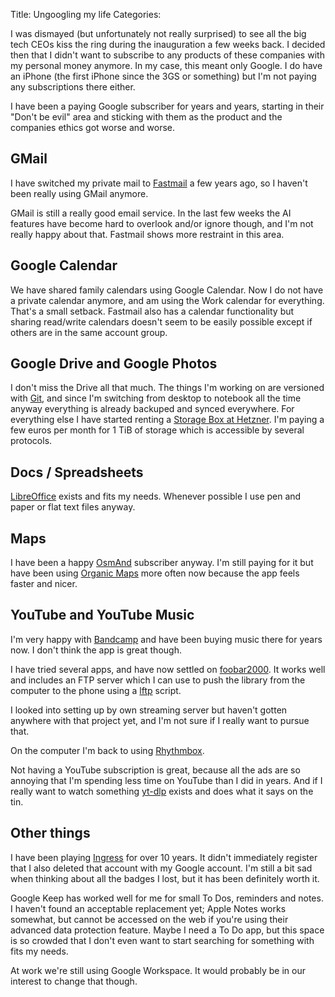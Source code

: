 Title: Ungoogling my life
Categories:


I was dismayed (but unfortunately not really surprised) to see all the big tech
CEOs kiss the ring during the inauguration a few weeks back. I decided then
that I didn't want to subscribe to any products of these companies with my
personal money anymore. In my case, this meant only Google. I do have an iPhone
(the first iPhone since the 3GS or something) but I'm not paying any
subscriptions there either.

I have been a paying Google subscriber for years and years, starting in their
"Don't be evil" area and sticking with them as the product and the companies
ethics got worse and worse.


## GMail

I have switched my private mail to [Fastmail](https://www.fastmail.com/) a few
years ago, so I haven't been really using GMail anymore.

GMail is still a really good email service. In the last few weeks the AI
features have become hard to overlook and/or ignore though, and I'm not really
happy about that. Fastmail shows more restraint in this area.


## Google Calendar

We have shared family calendars using Google Calendar. Now I do not have a
private calendar anymore, and am using the Work calendar for everything. That's
a small setback. Fastmail also has a calendar functionality but sharing
read/write calendars doesn't seem to be easily possible except if others are in
the same account group.


## Google Drive and Google Photos

I don't miss the Drive all that much. The things I'm working on are versioned
with [Git](https://git-scm.com/), and since I'm switching from desktop to
notebook all the time anyway everything is already backuped and synced
everywhere. For everything else I have started renting a [Storage Box at
Hetzner](https://www.hetzner.com/de/storage/storage-box/). I'm paying a few
euros per month for 1 TiB of storage which is accessible by several protocols.


## Docs / Spreadsheets

[LibreOffice](https://www.libreoffice.org/) exists and fits my needs. Whenever
possible I use pen and paper or flat text files anyway.


## Maps

I have been a happy [OsmAnd](https://osmand.net/) subscriber anyway. I'm still
paying for it but have been using [Organic Maps](https://organicmaps.app/) more
often now because the app feels faster and nicer.


## YouTube and YouTube Music

I'm very happy with [Bandcamp](https://bandcamp.com/) and have been buying
music there for years now. I don't think the app is great though.

I have tried several apps, and have now settled on
[foobar2000](https://apps.apple.com/us/app/foobar2000/id1072807669). It works
well and includes an FTP server which I can use to push the library from the
computer to the phone using a [lftp](https://lftp.yar.ru/) script.

I looked into setting up by own streaming server but haven't gotten anywhere
with that project yet, and I'm not sure if I really want to pursue that.

On the computer I'm back to using
[Rhythmbox](https://wiki.gnome.org/Apps/Rhythmbox).

Not having a YouTube subscription is great, because all the ads are so annoying
that I'm spending less time on YouTube than I did in years. And if I really
want to watch something [yt-dlp](https://github.com/yt-dlp/yt-dlp) exists and
does what it says on the tin.


## Other things

I have been playing [Ingress](https://ingress.com/) for over 10 years. It
didn't immediately register that I also deleted that account with my Google
account. I'm still a bit sad when thinking about all the badges I lost, but it
has been definitely worth it.

Google Keep has worked well for me for small To Dos, reminders and notes. I
haven't found an acceptable replacement yet; Apple Notes works somewhat, but
cannot be accessed on the web if you're using their advanced data protection
feature. Maybe I need a To Do app, but this space is so crowded that I don't
even want to start searching for something with fits my needs.

At work we're still using Google Workspace. It would probably be in our
interest to change that though.
